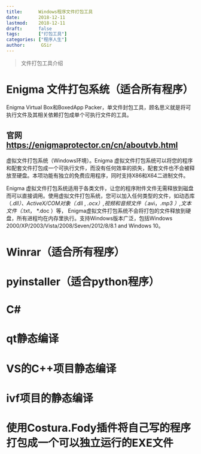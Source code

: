 ```yaml
---
title:      Windows程序文件打包工具
date:       2018-12-11
lastmod:    2018-12-11
draft:      false
tags:       ["打包工具"]
categories: ["程序人生"]
author:      GSir
---
```


> 文件打包工具介绍

<!--more-->

# Enigma 文件打包系统（适合所有程序）

Enigma Virtual Box和BoxedApp Packer，单文件封包工具，顾名思义就是将可执行文件及其相关依赖打包成单个可执行文件的工具。

## 官网 https://enigmaprotector.cn/cn/aboutvb.html

虚拟文件打包系统（Windows环境）。Enigma 虚拟文件打包系统可以将您的程序和配套文件打包成一个可执行文件，而没有任何效率的损失，配套文件也不会被释放至硬盘。本项功能有独立的免费应用程序，同时支持X86和X64二进制文件。

Enigma 虚拟文件打包系统适用于各类文件，让您的程序附件文件无需释放到磁盘而可以直接调用。使用虚拟文件打包系统，您可以加入任何类型的文件，如动态库（*.dll）、ActiveX/COM对象（*.dll , *.ocx）,视频和音频文件（*.avi，*.mp3 ）,文本文件（*.txt， *.doc ）等， Enigma虚拟文件打包系统不会将打包的文件释放到硬盘，所有进程均在内存里执行。支持Windows版本广泛，包括Windows 2000/XP/2003/Vista/2008/Seven/2012/8/8.1 and Windows 10。

# Winrar（适合所有程序）

# pyinstaller（适合python程序）

# C#

# qt静态编译

# VS的C++项目静态编译

# ivf项目的静态编译

# 使用Costura.Fody插件将自己写的程序打包成一个可以独立运行的EXE文件